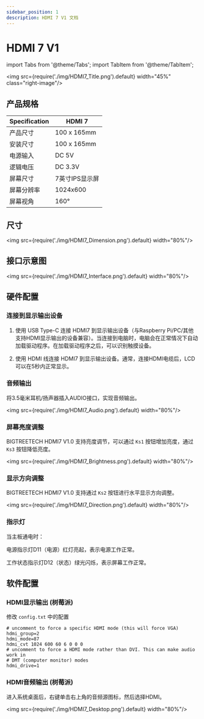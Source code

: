 ```yaml
---
sidebar_position: 1
description: HDMI 7 V1 文档
---
```


# HDMI 7 V1

<!-- import lib start -->

import Tabs from '@theme/Tabs';
import TabItem from '@theme/TabItem';

<!-- import lib end -->

<div class="div-table">

<img src={require('./img/HDMI7_Title.png').default} width="45%" class="right-image"/>

## 产品规格

| Specification | HDMI 7         |
| ------------- | -------------- |
| 产品尺寸      | 100 x 165mm    |
| 安装尺寸      | 100 x 165mm    |
| 电源输入      | DC 5V          |
| 逻辑电压      | DC 3.3V        |
| 屏幕尺寸      | 7英寸IPS显示屏 |
| 屏幕分辨率    | 1024x600       |
| 屏幕视角      | 160°           |

</div>

## 尺寸

<img src={require('./img/HDMI7_Dimension.png').default} width="80%"/>

## 接口示意图

<img src={require('./img/HDMI7_Interface.png').default} width="80%"/>

## 硬件配置

### 连接到显示输出设备

1. 使用 USB Type-C 连接 HDMI7 到显示输出设备（与Raspberry Pi/PC/其他支持HDMI显示输出的设备兼容）。当连接到电脑时，电脑会在正常情况下自动加载驱动程序。在加载驱动程序之后，可以识别触摸设备。

2. 使用 HDMI 线连接 HDMI7 到显示输出设备。通常，连接HDMI电缆后，LCD可以在5秒内正常显示。

### 音频输出

将3.5毫米耳机/扬声器插入AUDIO接口，实现音频输出。

<img src={require('./img/HDMI7_Audio.png').default} width="80%"/>

### 屏幕亮度调整

BIGTREETECH HDMI7 V1.0 支持亮度调节，可以通过 `Ks1` 按钮增加亮度，通过 `Ks3` 按钮降低亮度。

<img src={require('./img/HDMI7_Brightness.png').default} width="80%"/>

### 显示方向调整

BIGTREETECH HDMI7 V1.0 支持通过 `Ks2` 按钮进行水平显示方向调整。

<img src={require('./img/HDMI7_Direction.png').default} width="80%"/>

### 指示灯

当主板通电时：

电源指示灯D11（电源）红灯亮起，表示电源工作正常。

工作状态指示灯D12（状态）绿光闪烁，表示屏幕工作正常。

## 软件配置

### HDMI显示输出 (树莓派)

修改 `config.txt` 中的配置

```systemd title="config.txt"
# uncomment to force a specific HDMI mode (this will force VGA)
hdmi_group=2
hdmi_mode=87
hdmi_cvt 1024 600 60 6 0 0 0
# uncomment to force a HDMI mode rather than DVI. This can make audio work in
# DMT (computer monitor) modes
hdmi_drive=1
```

### HDMI音频输出 (树莓派)

进入系统桌面后，右键单击右上角的音频源图标，然后选择HDMI。

<img src={require('./img/HDMI7_Desktop.png').default} width="80%"/>
